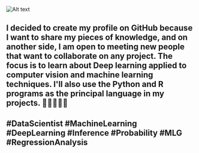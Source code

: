 ![Alt text](https://github.com/Bruno2009/imagem/blob/cd3ebd200a329279b03b7c984ea955d488cb268b/img/Foto.webp?raw=true)

## I decided to create my profile on GitHub because I want to share my pieces of knowledge, and on another side, I am open to meeting new people that want to collaborate on any project. The focus is to learn about Deep learning applied to computer vision and machine learning techniques. I'll also use the Python and R programs as the principal language in my projects.   👋👋👋👋👋

## #DataScientist #MachineLearning #DeepLearning #Inference #Probability #MLG #RegressionAnalysis





